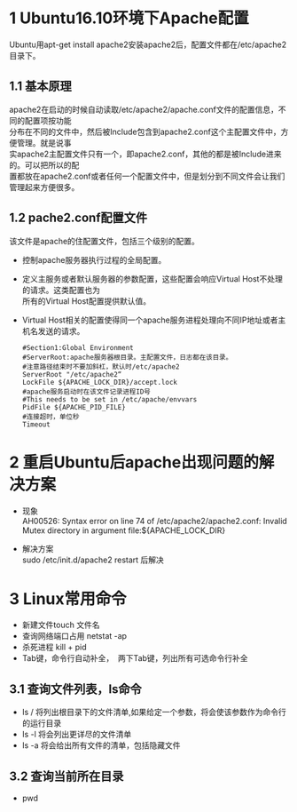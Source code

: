 
# **1  Ubuntu16.10环境下Apache配置**  
  Ubuntu用apt-get install apache2安装apache2后，配置文件都在/etc/apache2目录下。

## 1.1  基本原理
  apache2在启动的时候自动读取/etc/apache2/apache.conf文件的配置信息，不同的配置项按功能  
  分布在不同的文件中，然后被Include包含到apache2.conf这个主配置文件中，方便管理。就是说事  
  实apache2主配置文件只有一个，即apache2.conf，其他的都是被Include进来的。可以把所以的配  
  置都放在apache2.conf或者任何一个配置文件中，但是划分到不同文件会让我们管理起来方便很多。
  
## 1.2  pache2.conf配置文件
  该文件是apache的住配置文件，包括三个级别的配置。
* 控制apache服务器执行过程的全局配置。
* 定义主服务或者默认服务器的参数配置，这些配置会响应Virtual Host不处理的请求。这类配置也为  
  所有的Virtual Host配置提供默认值。
* Virtual Host相关的配置使得同一个apache服务进程处理向不同IP地址或者主机名发送的请求。

  `#Section1:Global Environment`  
  `#ServerRoot:apache服务器根目录。主配置文件，日志都在该目录。`  
  `#注意路径结束时不要加斜杠，默认时/etc/apache2`  
  `ServerRoot "/etc/apache2“`  
  `LockFile ${APACHE_LOCK_DIR}/accept.lock`  
  `#apache服务启动时在该文件记录进程ID号`  
  `#This needs to be set in /etc/apache/envvars`  
  `PidFile ${APACHE_PID_FILE}`  
  `#连接超时，单位秒`  
  `Timeout`  
  
# **2  重启Ubuntu后apache出现问题的解决方案**  

* 现象  
AH00526: Syntax error on line 74 of /etc/apache2/apache2.conf:
Invalid Mutex directory in argument file:${APACHE_LOCK_DIR} 

* 解决方案  
sudo /etc/init.d/apache2 restart 后解决  

# **3  Linux常用命令**   

* 新建文件touch 文件名  
* 查询网络端口占用 netstat -ap
* 杀死进程 kill + pid  
* Tab键，命令行自动补全，  两下Tab键，列出所有可选命令行补全  

## 3.1  查询文件列表，ls命令  

* ls / 将列出根目录下的文件清单,如果给定一个参数，将会使该参数作为命令行的运行目录  
* ls -l 将会列出更详尽的文件清单
* ls -a 将会给出所有文件的清单，包括隐藏文件  

## 3.2  查询当前所在目录
* pwd  

